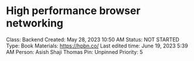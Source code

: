 # High performance browser networking

Class: Backend
Created: May 28, 2023 10:50 AM
Status: NOT STARTED
Type: Book
Materials: https://hpbn.co/
Last edited time: June 19, 2023 5:39 AM
Person: Asish Shaji Thomas
Pin: Unpinned
Priority: 5